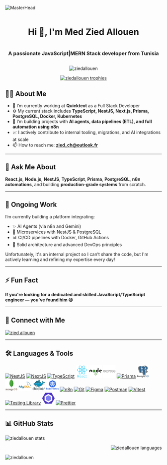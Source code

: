 ![MasterHead](https://www.simform.com/wp-content/uploads/2020/02/Why-use-react-1.2-preview.png)

<div style="display: flex; flex-direction: column; align-items: center;">
  
  <h1 align="center">Hi 👋, I'm Med Zied Allouen</h1>
  <h3 align="center">A passionate JavaScript|MERN Stack developer from Tunisia</h3>
</div>


<p align="center"> <img src="https://komarev.com/ghpvc/?username=ziedallouen&label=Profile%20views&color=0e75b6&style=flat" alt="ziedallouen" /> </p>

<p align="center">
  <a href="https://github.com/ryo-ma/github-profile-trophy">
    <img src="https://github-profile-trophy.vercel.app/?username=ziedallouen&theme=dracula" alt="ziedallouen trophies" />
  </a>
</p>

## 👨‍💻 About Me

- 🔭 I’m currently working at **Quicktext** as a Full Stack Developer  
- ⚙️ My current stack includes **TypeScript, NestJS, Next.js, Prisma, PostgreSQL, Docker, Kubernetes**
- 🤖 I’m building projects with **AI agents, data pipelines (ETL), and full automation using n8n**
- 📈 I actively contribute to internal tooling, migrations, and AI integrations at scale
- 📫 How to reach me: **zied_ch@outlook.fr**

---

## 💬 Ask Me About

**React.js**, **Node.js**, **NestJS**, **TypeScript**, **Prisma**, **PostgreSQL**, **n8n automations**, and building **production-grade systems** from scratch.

---

## 🚀 Ongoing Work

I’m currently building a platform integrating:
- ✨ AI Agents (via n8n and Gemini)
- 🧠 Microservices with NestJS & PostgreSQL
- 📊 CI/CD pipelines with Docker, GitHub Actions
- 🧱 Solid architecture and advanced DevOps principles

Unfortunately, it's an internal project so I can’t share the code, but I'm actively learning and refining my expertise every day!

---

## ⚡ Fun Fact

**If you're looking for a dedicated and skilled JavaScript/TypeScript engineer — you've found him 😉**

---

## 📡 Connect with Me

<p align="left">
  <a href="https://www.linkedin.com/in/zied-allouen" target="blank">
    <img align="center" src="https://raw.githubusercontent.com/rahuldkjain/github-profile-readme-generator/master/src/images/icons/Social/linked-in-alt.svg" alt="zied allouen" height="30" width="40" />
  </a>
</p>

---

## 🛠️ Languages & Tools

<p align="left">
  <a href="https://nestjs.com/" target="_blank"><img src="https://nestjs.com/img/logo-small.svg" alt="NestJS" width="40" height="40"/></a>
  <a href="https://nextjs.org/" target="_blank"><img src="https://cdn.worldvectorlogo.com/logos/nextjs-2.svg" alt="NextJS" width="40" height="40"/></a>
  <a href="https://www.typescriptlang.org/" target="_blank"><img src="https://cdn.worldvectorlogo.com/logos/typescript.svg" alt="TypeScript" width="40" height="40"/></a>
  <a href="https://reactjs.org/" target="_blank"><img src="https://raw.githubusercontent.com/devicons/devicon/master/icons/react/react-original-wordmark.svg" alt="React" width="40" height="40"/></a>
  <a href="https://nodejs.org/" target="_blank"><img src="https://raw.githubusercontent.com/devicons/devicon/master/icons/nodejs/nodejs-original-wordmark.svg" alt="Node.js" width="40" height="40"/></a>
  <a href="https://expressjs.com/" target="_blank"><img src="https://raw.githubusercontent.com/devicons/devicon/master/icons/express/express-original-wordmark.svg" alt="Express.js" width="40" height="40"/></a>
  <a href="https://www.prisma.io/" target="_blank"><img src="https://www.vectorlogo.zone/logos/prismaio/prismaio-icon.svg" alt="Prisma" width="40" height="40"/></a>
  <a href="https://www.postgresql.org/" target="_blank"><img src="https://raw.githubusercontent.com/devicons/devicon/master/icons/postgresql/postgresql-original-wordmark.svg" alt="PostgreSQL" width="40" height="40"/></a>
  <a href="https://www.mongodb.com/" target="_blank"><img src="https://raw.githubusercontent.com/devicons/devicon/master/icons/mongodb/mongodb-original-wordmark.svg" alt="MongoDB" width="40" height="40"/></a>
  <a href="https://www.mysql.com/" target="_blank"><img src="https://raw.githubusercontent.com/devicons/devicon/master/icons/mysql/mysql-original-wordmark.svg" alt="MySQL" width="40" height="40"/></a>
  <a href="https://www.docker.com/" target="_blank"><img src="https://raw.githubusercontent.com/devicons/devicon/master/icons/docker/docker-original-wordmark.svg" alt="Docker" width="40" height="40"/></a>
  <a href="https://kubernetes.io/" target="_blank"><img src="https://raw.githubusercontent.com/devicons/devicon/master/icons/kubernetes/kubernetes-plain-wordmark.svg" alt="Kubernetes" width="40" height="40"/></a>
  <a href="https://n8n.io/" target="_blank"><img src="[https://raw.githubusercontent.com/n8n-io/n8n/develop/assets/n8n-logo.png](https://upload.wikimedia.org/wikipedia/commons/thumb/5/53/N8n-logo-new.svg/2560px-N8n-logo-new.svg.png)" alt="n8n" width="40" height="40"/></a>
  <a href="https://git-scm.com/" target="_blank"><img src="https://www.vectorlogo.zone/logos/git-scm/git-scm-icon.svg" alt="Git" width="40" height="40"/></a>
  <a href="https://figma.com/" target="_blank"><img src="https://www.vectorlogo.zone/logos/figma/figma-icon.svg" alt="Figma" width="40" height="40"/></a>
  <a href="https://postman.com" target="_blank"><img src="https://www.vectorlogo.zone/logos/getpostman/getpostman-icon.svg" alt="Postman" width="40" height="40"/></a>
  <a href="https://vitest.dev/" target="_blank"><img src="https://vitest.dev/logo-shadow.svg" alt="Vitest" width="40" height="40"/></a>
  <a href="https://testing-library.com/" target="_blank"><img src="https://testing-library.com/img/octopus-64x64.png" alt="Testing Library" width="40" height="40"/></a>
  <a href="https://eslint.org/" target="_blank"><img src="https://raw.githubusercontent.com/devicons/devicon/master/icons/eslint/eslint-original.svg" alt="ESLint" width="40" height="40"/></a>
  <a href="https://prettier.io/" target="_blank"><img src="https://raw.githubusercontent.com/devicons/devicon/master/icons/prettier/prettier-original.svg" alt="Prettier" width="40" height="40"/></a>
</p>


---

## 📊 GitHub Stats

<p align="left">
  <img src="https://github-readme-stats.vercel.app/api?username=ziedallouen&show_icons=true&locale=en" alt="ziedallouen stats" />
</p>
<p align="right">
  <img src="https://github-readme-stats.vercel.app/api/top-langs?username=ziedallouen&show_icons=true&locale=en&layout=compact" alt="ziedallouen languages" />
</p>




<p><img  align="left" src="https://github-readme-streak-stats.herokuapp.com/?user=ziedallouen&" alt="ziedallouen" /></p>
